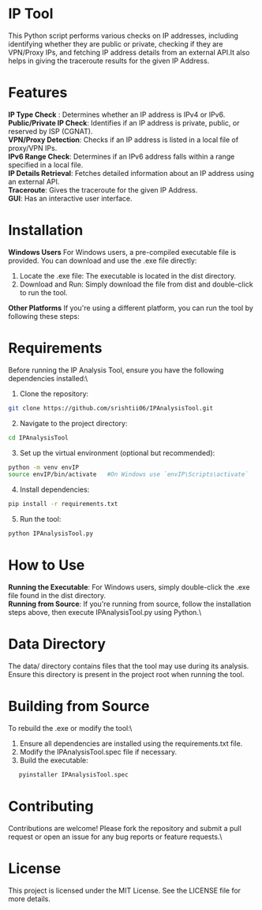 # IP Tool
This Python script performs various checks on IP addresses, including identifying whether they are public or private, checking if they are VPN/Proxy IPs, and fetching IP address details from an external API.It also helps in giving the traceroute results for the given IP Address.

# Features
**IP Type Check** : Determines whether an IP address is IPv4 or IPv6.\
**Public/Private IP Check**: Identifies if an IP address is private, public, or reserved by ISP (CGNAT).\
**VPN/Proxy Detection**: Checks if an IP address is listed in a local file of proxy/VPN IPs.\
**IPv6 Range Check**: Determines if an IPv6 address falls within a range specified in a local file.\
**IP Details Retrieval**: Fetches detailed information about an IP address using an external API.\
**Traceroute**: Gives the traceroute for the given IP Address.\
**GUI**: Has an interactive user interface.

# Installation
**Windows Users**
For Windows users, a pre-compiled executable file is provided. You can download and use the .exe file directly:

1. Locate the .exe file: The executable is located in the dist directory.
2. Download and Run: Simply download the file from dist and double-click to run the tool.
   
**Other Platforms**
If you're using a different platform, you can run the tool by following these steps:
   

# Requirements
Before running the IP Analysis Tool, ensure you have the following dependencies installed:\

1. Clone the repository:
```bash
git clone https://github.com/srishtii06/IPAnalysisTool.git
```

2. Navigate to the project directory:
```bash
cd IPAnalysisTool
```

3. Set up the virtual environment (optional but recommended):
```bash
python -m venv envIP
source envIP/bin/activate   #On Windows use `envIP\Scripts\activate`
```

4. Install dependencies:
```bash
pip install -r requirements.txt
```

5. Run the tool:
```bash
python IPAnalysisTool.py
```

# How to Use
**Running the Executable**: For Windows users, simply double-click the .exe file found in the dist directory.\
**Running from Source**: If you're running from source, follow the installation steps above, then execute IPAnalysisTool.py using Python.\

# Data Directory
The data/ directory contains files that the tool may use during its analysis. Ensure this directory is present in the project root when running the tool.

# Building from Source
To rebuild the .exe or modify the tool:\

1. Ensure all dependencies are installed using the requirements.txt file.
2. Modify the IPAnalysisTool.spec file if necessary.
3. Build the executable:
```bash
   pyinstaller IPAnalysisTool.spec
```

# Contributing
Contributions are welcome! Please fork the repository and submit a pull request or open an issue for any bug reports or feature requests.\

# License
This project is licensed under the MIT License. See the LICENSE file for more details.
   
